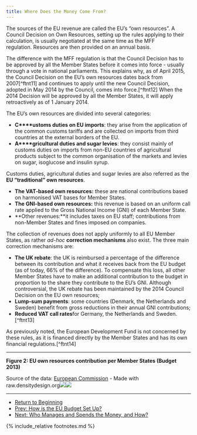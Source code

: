 ```yaml
---
title: Where Does the Money Come From?
---
```


The sources of the EU revenue are called the EU’s “own resources”. A Council Decision on Own Resources, setting up the rules applying to their calculation, is usually negotiated at the same time as the MFF regulation. Resources are then provided on an annual basis.

The difference with the MFF regulation is that the Council Decision has to be approved by all the Member States before it comes into force - usually through a vote in national parliaments. This explains why, as of April 2015, the Council Decision on the EU’s own resources dates back from 2007[^ftnt11] and continues to apply until the new Council Decision, adopted in May 2014 by the Council, comes into force.[^ftnt12] When the 2014 Decision will be approved by all the Member States, it will apply retroactively as of 1 January 2014.

The EU’s own resources are divided into several categories:

-   **C****ustoms duties on EU imports**: they arise from the application of the common customs tariffs and are collected on imports from third countries at the external borders of the EU.
-   **A****gricultural duties and sugar levies**: they consist mainly of customs duties on imports from non-EU countries of agricultural products subject to the common organisation of the markets and levies on sugar, isoglucose and insulin syrup.

Customs duties, agricultural duties and sugar levies are also referred as the **EU “traditional” own resources**.

-   **The VAT-based own resources:** these are national contributions based on harmonised VAT bases for Member States.
-   **The GNI-based own resources:** this revenue is based on an uniform call rate applied to the Gross National Income (GNI) of each Member State.
-   **Other revenues:**it includes taxes on EU staff; contributions from non-Member States and fines imposed on companies.

The collection of revenues does not apply uniformly to all EU Member States, as rather *ad-hoc* **correction mechanisms** also exist. The three main correction mechanisms are:

-   **The UK rebate**: the UK is reimbursed a percentage of the difference between its contribution and what it receives back from the EU budget (as of today, 66% of the difference). To compensate this loss, all other Member States have to make an additional contribution to the budget in proportion to the share they contribute to the EU’s GNI. Although controversial, the UK rebate has been maintained by the 2014 Council Decision on the EU own resources;
-   **Lump-sum payments**: some countries (Denmark, the Netherlands and Sweden) benefit from gross reductions in their annual GNI contributions;
-   **Reduced VAT call rates**for Germany, the Netherlands and Sweden.[^ftnt13]

As previously noted, the European Development Fund is not concerned by these rules, as it is financed directly by the Member States and has its own financial regulations.[^ftnt14]

* * * * *

**Figure 2: EU own resources contribution per Member States (Budget 2013)**

Source of the data: [European Commission](http://ec.europa.eu/budget/figures/interactive/index_en.cfm) - Made with raw.densitydesign.org![](../img/image06.png)![](images/image06.png)

* * * * *

- [Return to Beginning](../)
- [Prev: How is the EU Budget Set Up?](../budget/)
- [Next: Who Manages and Spends the Money, and How?](../expenditure/)

{% include_relative footnotes.md %}

